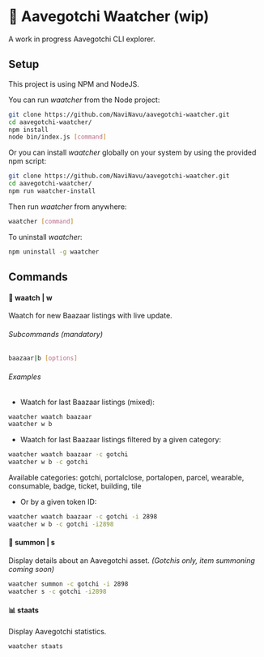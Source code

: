 # 👻 Aavegotchi Waatcher (wip)

A work in progress Aavegotchi CLI explorer.


## Setup
This project is using NPM and NodeJS.

You can run *waatcher* from the Node project:
```bash
git clone https://github.com/NaviNavu/aavegotchi-waatcher.git
cd aavegotchi-waatcher/
npm install
node bin/index.js [command]
```

Or you can install *waatcher* globally on your system by using the provided npm script:
```bash
git clone https://github.com/NaviNavu/aavegotchi-waatcher.git
cd aavegotchi-waatcher/
npm run waatcher-install
```

Then run *waatcher* from anywhere:
```bash
waatcher [command]
```

To uninstall *waatcher*:
```bash
npm uninstall -g waatcher
```


## Commands

#### 👀 waatch | w

Waatch for new Baazaar listings with live update.

###### Subcommands (mandatory)

```bash
baazaar|b [options]
```

###### Examples

- Waatch for last Baazaar listings (mixed):
```bash
waatcher waatch baazaar
waatcher w b
```

- Waatch for last Baazaar listings filtered by a given category:

```bash
waatcher waatch baazaar -c gotchi
waatcher w b -c gotchi
```

Available categories: gotchi, portalclose, portalopen, parcel, wearable, consumable, badge, ticket, building, tile

- Or by a given token ID:
```bash
waatcher waatch baazaar -c gotchi -i 2898
waatcher w b -c gotchi -i2898
````

#### 👻 summon | s

Display details about an Aavegotchi asset. *(Gotchis only, item summoning coming soon)*
```bash
waatcher summon -c gotchi -i 2898
waatcher s -c gotchi -i2898
```

#### 📊 staats
Display Aavegotchi statistics.

```bash
waatcher staats
```

